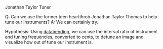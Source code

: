 Jonathan Taylor Tuner

Q: Can we use the former teen heartthrob Jonathan Taylor Thomas to help tune our instruments?
A: We can certainly try.

Hypothesis: Using [databending](github.com/mvattuone/webaudio-databend), we can use the interval ratio of instrument and tuning frequencies, converted to cents, to detune an image and visualize how out of tune our instrument is.


